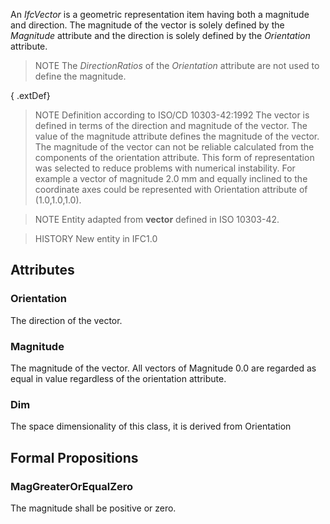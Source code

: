 An _IfcVector_ is a geometric representation item having both a magnitude and direction. The magnitude of the vector is solely defined by the _Magnitude_ attribute and the direction is solely defined by the _Orientation_ attribute.

<!-- end of short definition -->


> NOTE The _DirectionRatios_ of the _Orientation_ attribute are not used to define the magnitude.

{ .extDef}
> NOTE Definition according to ISO/CD 10303-42:1992
> The vector is defined in terms of the direction and magnitude of the vector. The value of the magnitude attribute defines the magnitude of the vector. The magnitude of the vector can not be reliable calculated from the components of the orientation attribute. This form of representation was selected to reduce problems with numerical instability. For example a vector of magnitude 2.0 mm and equally inclined to the coordinate axes could be represented with Orientation attribute of (1.0,1.0,1.0).

> NOTE Entity adapted from **vector** defined in ISO 10303-42.

> HISTORY New entity in IFC1.0

## Attributes

### Orientation
The direction of the vector.

### Magnitude
The magnitude of the vector. All vectors of Magnitude 0.0 are regarded as equal in value regardless of the orientation attribute.

### Dim
The space dimensionality of this class, it is derived from Orientation

## Formal Propositions

### MagGreaterOrEqualZero
The magnitude shall be positive or zero.
